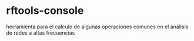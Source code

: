 # rftools-console
herramienta para el calculo de algunas operaciones comunes en el análisis de redes a altas frecuencias
